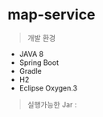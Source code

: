 map-service
=============
> 개발 환경
- JAVA 8
- Spring Boot
- Gradle
- H2
- Eclipse Oxygen.3
> 실행가능한 Jar
: 
